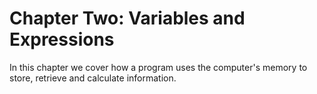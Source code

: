 # Chapter Two: Variables and Expressions

In this chapter we cover how a program uses the computer's memory to store, retrieve and calculate information.
